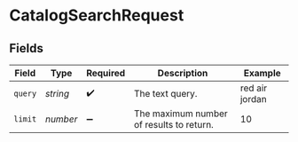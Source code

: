 # CatalogSearchRequest


## Fields

| Field                                    | Type                                     | Required                                 | Description                              | Example                                  |
| ---------------------------------------- | ---------------------------------------- | ---------------------------------------- | ---------------------------------------- | ---------------------------------------- |
| `query`                                  | *string*                                 | :heavy_check_mark:                       | The text query.                          | red air jordan                           |
| `limit`                                  | *number*                                 | :heavy_minus_sign:                       | The maximum number of results to return. | 10                                       |